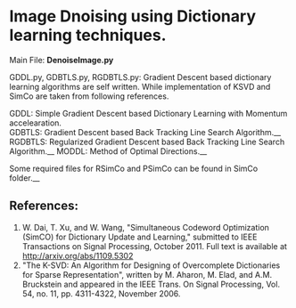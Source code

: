 # Image Dnoising using Dictionary learning techniques.

Main File: **DenoiseImage.py**

GDDL.py, GDBTLS.py, RGDBTLS.py: Gradient Descent based dictionary learning algorithms are self written. While implementation of KSVD and SimCo are taken from following references.

GDDL: Simple Gradient Descent based Dictionary Learning with Momentum accelearation.<br />
GDBTLS: Gradient Descent based Back Tracking Line Search Algorithm.__
RGDBTLS: Regularized Gradient Descent based Back Tracking Line Search Algorithm.__
MODDL: Method of Optimal Directions.__

Some required files for RSimCo and PSimCo can be found in SimCo folder.__

## References: 
1. W. Dai, T. Xu, and W. Wang, "Simultaneous Codeword Optimization (SimCO) for Dictionary Update and Learning," submitted to IEEE Transactions on Signal Processing, October 2011. Full text is available at http://arxiv.org/abs/1109.5302
2. "The K-SVD: An Algorithm for Designing of Overcomplete Dictionaries for Sparse Representation", written by M. Aharon, M. Elad, and A.M. Bruckstein and appeared in the IEEE Trans. On Signal Processing, Vol. 54, no. 11, pp. 4311-4322, November 2006. 
